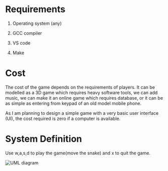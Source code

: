 # Requirements

1. Operating system (any)

2. GCC compiler

3. VS code

4. Make

# Cost

The cost of the game depends on the requirements of players. It can be modelled as a 3D game which requires heavy software tools, we can add music, we can make it an online game which requires database, or it can be as simple as entering from keypad of an old model mobile phone.

As I am planning to design a simple game with a very basic user interface (UI), the cost required is zero if a computer is available.

# System Definition

Use w,a,s,d to play the game(move the snake) and x to quit the game.

![UML diagram](https://user-images.githubusercontent.com/80382147/114836169-fea67b00-9def-11eb-8336-8bd29d5fd5ff.png)